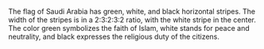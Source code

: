 The flag of Saudi Arabia has green, white, and black horizontal stripes. The width of the stripes is in a 2:3:2:3:2 ratio, with the white stripe in the center. The color green symbolizes the faith of Islam, white stands for peace and neutrality, and black expresses the religious duty of the citizens.